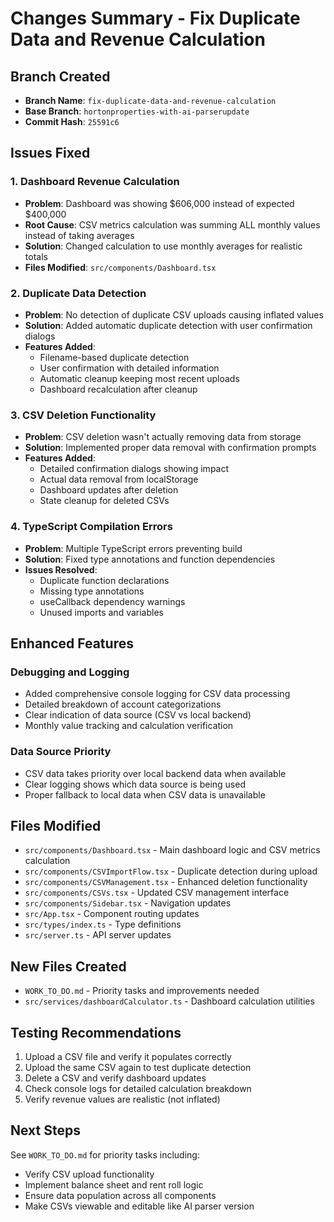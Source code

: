 # Changes Summary - Fix Duplicate Data and Revenue Calculation

## Branch Created
- **Branch Name**: `fix-duplicate-data-and-revenue-calculation`
- **Base Branch**: `hortonproperties-with-ai-parserupdate`
- **Commit Hash**: `25591c6`

## Issues Fixed

### 1. Dashboard Revenue Calculation
- **Problem**: Dashboard was showing $606,000 instead of expected $400,000
- **Root Cause**: CSV metrics calculation was summing ALL monthly values instead of taking averages
- **Solution**: Changed calculation to use monthly averages for realistic totals
- **Files Modified**: `src/components/Dashboard.tsx`

### 2. Duplicate Data Detection
- **Problem**: No detection of duplicate CSV uploads causing inflated values
- **Solution**: Added automatic duplicate detection with user confirmation dialogs
- **Features Added**:
  - Filename-based duplicate detection
  - User confirmation with detailed information
  - Automatic cleanup keeping most recent uploads
  - Dashboard recalculation after cleanup

### 3. CSV Deletion Functionality
- **Problem**: CSV deletion wasn't actually removing data from storage
- **Solution**: Implemented proper data removal with confirmation prompts
- **Features Added**:
  - Detailed confirmation dialogs showing impact
  - Actual data removal from localStorage
  - Dashboard updates after deletion
  - State cleanup for deleted CSVs

### 4. TypeScript Compilation Errors
- **Problem**: Multiple TypeScript errors preventing build
- **Solution**: Fixed type annotations and function dependencies
- **Issues Resolved**:
  - Duplicate function declarations
  - Missing type annotations
  - useCallback dependency warnings
  - Unused imports and variables

## Enhanced Features

### Debugging and Logging
- Added comprehensive console logging for CSV data processing
- Detailed breakdown of account categorizations
- Clear indication of data source (CSV vs local backend)
- Monthly value tracking and calculation verification

### Data Source Priority
- CSV data takes priority over local backend data when available
- Clear logging shows which data source is being used
- Proper fallback to local data when CSV data is unavailable

## Files Modified
- `src/components/Dashboard.tsx` - Main dashboard logic and CSV metrics calculation
- `src/components/CSVImportFlow.tsx` - Duplicate detection during upload
- `src/components/CSVManagement.tsx` - Enhanced deletion functionality
- `src/components/CSVs.tsx` - Updated CSV management interface
- `src/components/Sidebar.tsx` - Navigation updates
- `src/App.tsx` - Component routing updates
- `src/types/index.ts` - Type definitions
- `src/server.ts` - API server updates

## New Files Created
- `WORK_TO_DO.md` - Priority tasks and improvements needed
- `src/services/dashboardCalculator.ts` - Dashboard calculation utilities

## Testing Recommendations
1. Upload a CSV file and verify it populates correctly
2. Upload the same CSV again to test duplicate detection
3. Delete a CSV and verify dashboard updates
4. Check console logs for detailed calculation breakdown
5. Verify revenue values are realistic (not inflated)

## Next Steps
See `WORK_TO_DO.md` for priority tasks including:
- Verify CSV upload functionality
- Implement balance sheet and rent roll logic
- Ensure data population across all components
- Make CSVs viewable and editable like AI parser version
